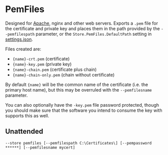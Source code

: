 ---
---
# PemFiles
Designed for [Apache](/manual/advanced-use/examples/apache), nginx and other web servers. 
Exports a `.pem` file for the certificate and private key and places them in 
the path provided by the `--pemfilespath` parameter, or the `Store.PemFiles.DefaultPath` 
setting in [settings.json](/reference/settings). 

Files created are:
- `{name}-crt.pem` (certificate)
- `{name}-key.pem` (private key)
- `{name}-chain.pem` (certificate plus chain)
- `{name}-chain-only.pem` (chain without certificate)

By default `{name}` will be the common name of the certificate (i.e. the primary host 
name), but this may be overruled with the `--pemfilesname` parameter.

You can also optionally have the `-key.pem` file password protected, though you should
make sure that the software you intend to consume the key with supports this as well.

## Unattended
`--store pemfiles [--pemfilespath C:\Certificates\] [--pempassword ******] [--pemfilesname mycert]`